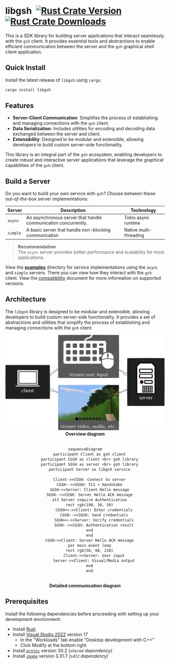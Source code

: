 # libgsh&nbsp; <a href="https://crates.io/crates/libgsh"><img src="https://img.shields.io/crates/v/libgsh?color=df00a0&label=libgsh&style=flat-square" alt="Rust Crate Version"></a> <a href="https://crates.io/crates/libgsh"><img src="https://img.shields.io/crates/d/libgsh?color=6b0&label=libgsh%20dls&style=flat-square" alt="Rust Crate Downloads"></a>

This is a SDK library for building server applications that interact seamlessly with the `gsh` client.
It provides essential tools and abstractions to enable efficient communication between the server and the `gsh` graphical shell client application.

## Quick Install

Install the latest release of `libgsh` using `cargo`:

```bash
cargo install libgsh
```

## Features

- **Server-Client Communication**: Simplifies the process of establishing and managing connections with the `gsh` client.
- **Data Serialization**: Includes utilities for encoding and decoding data exchanged between the server and client.
- **Extensibility**: Designed to be modular and extensible, allowing developers to build custom server-side functionality.

This library is an integral part of the `gsh` ecosystem, enabling developers to create robust and interactive server applications that leverage the graphical capabilities of the `gsh` client.

## Build a Server

Do you want to build your own service with `gsh`?
Choose between these *out-of-the-box* server implementations:

| Server   | Description                                                    | Technology             |
| -------- | -------------------------------------------------------------- | ---------------------- |
| `async`  | An asynchronous server that handle communication concurrently. | Tokio async runtime    |
| `simple` | A basic server that handle non-blocking communication          | Native multi-threading |

> **Recommendation**\
> The `async` server provides better performance and scalability for most applications.

View the [**examples**](../examples/) directory for service implementations using the `async` and `simple` servers.
There you can view how they interact with the `gsh` client.
View the [compatibility](../COMPATIBILITY.md) document for more information on supported versions.

## Architecture

The `libgsh` library is designed to be modular and extensible, allowing developers to build custom server-side functionality. It provides a set of abstractions and utilities that simplify the process of establishing and managing connections with the `gsh` client.

<div align="center">
  <img src="../assets/graph.png" alt="Architecture Diagram">
  <br>
  <strong>Overview diagram</strong>
  <br>
  <br>

```mermaid
sequenceDiagram
	participant Client as gsh client
	participant CGSH as client <br> gsh library
	participant SGSH as server <br> gsh library
	participant Server as libgsh service

	Client->>CGSH: Connect to server
	CGSH-->>SGSH: TLS + Handshake
	SGSH->>Server: Client Hello message
	SGSH-->>CGSH: Server Hello ACK message
	alt Server require Authentication
	rect rgb(190, 30, 50)
		CGSH<<->>Client: Enter credentials
		CGSH-->>SGSH: Send credentials
		SGSH<<->>Server: Verify credentials
		SGSH-->>CGSH: Authentication result
	end
	end
	CGSH->>Client: Server Hello ACK message
	par main event loop
    rect rgb(50, 60, 210)
		Client->>Server: User input
		Server->>Client: Visual/Media output
	end
	end
```

  <br>
  <strong>Detailed communication diagram</strong>
</div>

## Prerequisites

Install the following dependencies before proceeding with setting up your development environment:

- Install [Rust](https://www.rust-lang.org/tools/install)
- Install [Visual Studio 2022](https://visualstudio.microsoft.com/downloads/) version 17
  - In the "Workloads" tab enable "Desktop development with C++"
  - Click Modify at the bottom right
- Install [`protoc`](https://github.com/protocolbuffers/protobuf/releases/) version 30.2 *(`shared` dependency)*
- Install [`cmake`](https://cmake.org/download/) version 3.31.7 *(`sdl2` dependency)*
